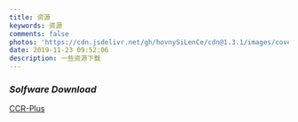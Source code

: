 ```yaml
---
title: 资源
keywords: 资源
comments: false
photos: 'https://cdn.jsdelivr.net/gh/hovnySiLenCe/cdn@1.3.1/images/cover/101.jpg'
date: 2019-11-23 09:52:06
description: 一些资源下载
---
```

### $Solfware\ Download$

[CCR-Plus](\package\CCR-Plus.7z)